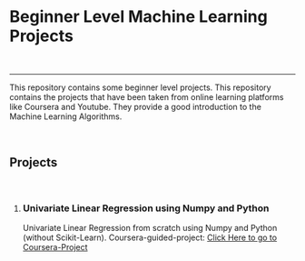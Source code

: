 <h1><b>Beginner Level Machine Learning Projects</b></h1>
<br/>
<hr/>
<p> This repository contains some beginner level projects. This repository contains the projects that have been taken from online learning platforms like 
Coursera and Youtube. They provide a good introduction to the Machine Learning Algorithms. </p>
<br/>
<h2>Projects </h2>
<br/>
<ol>
  <li><h3>Univariate Linear Regression using Numpy and Python  </h3>
    <p> Univariate Linear Regression from scratch using Numpy and Python (without Scikit-Learn). Coursera-guided-project: <a href= "https://www.coursera.org/projects/linear-regression-numpy-python"> Click Here to go to Coursera-Project</a></p>
    <img src = "">
    </li>
  </ol>
